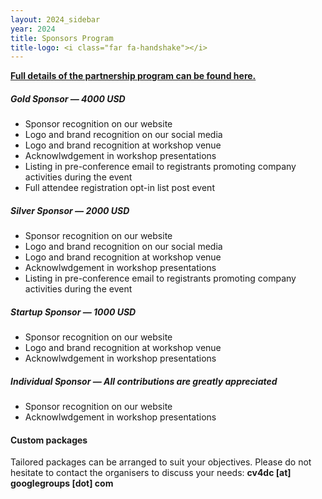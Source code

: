 ```yaml
---
layout: 2024_sidebar
year: 2024
title: Sponsors Program
title-logo: <i class="far fa-handshake"></i> 
---
```


<a href="{{site.url}}/files/2024/SponsorsCV4DC2024.pdf" target="_blank">**Full details of the partnership program can be found here.**</a> 

##### Gold Sponsor — 4000 USD
- Sponsor recognition on our website
- Logo and brand recognition on our social media
- Logo and brand recognition at workshop venue
- Acknowlwdgement in workshop presentations
- Listing in pre-conference email to registrants promoting company activities during the event
- Full attendee registration opt-in list post event

##### Silver Sponsor — 2000 USD
- Sponsor recognition on our website
- Logo and brand recognition on our social media
- Logo and brand recognition at workshop venue
- Acknowlwdgement in workshop presentations
- Listing in pre-conference email to registrants promoting company activities during the event

##### Startup Sponsor — 1000 USD
- Sponsor recognition on our website
- Logo and brand recognition at workshop venue
- Acknowlwdgement in workshop presentations

##### Individual Sponsor — All contributions are greatly appreciated
- Sponsor recognition on our website
- Acknowlwdgement in workshop presentations

####  Custom packages
Tailored packages can be arranged to suit your objectives.
Please do not hesitate to contact the organisers to discuss your needs: **cv4dc [at] googlegroups [dot] com**
